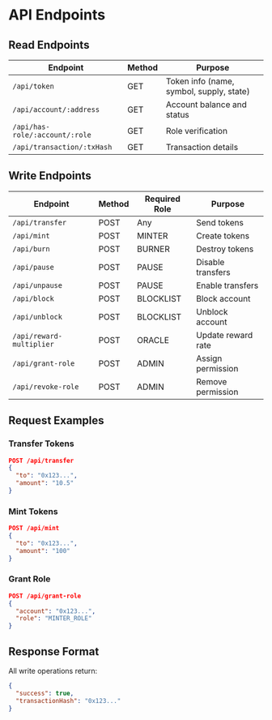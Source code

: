 # API Endpoints

## Read Endpoints

| Endpoint | Method | Purpose |
|----------|--------|---------|
| `/api/token` | GET | Token info (name, symbol, supply, state) |
| `/api/account/:address` | GET | Account balance and status |
| `/api/has-role/:account/:role` | GET | Role verification |
| `/api/transaction/:txHash` | GET | Transaction details |

## Write Endpoints

| Endpoint | Method | Required Role | Purpose |
|----------|--------|--------------|---------|
| `/api/transfer` | POST | Any | Send tokens |
| `/api/mint` | POST | MINTER | Create tokens |
| `/api/burn` | POST | BURNER | Destroy tokens |
| `/api/pause` | POST | PAUSE | Disable transfers |
| `/api/unpause` | POST | PAUSE | Enable transfers |
| `/api/block` | POST | BLOCKLIST | Block account |
| `/api/unblock` | POST | BLOCKLIST | Unblock account |
| `/api/reward-multiplier` | POST | ORACLE | Update reward rate |
| `/api/grant-role` | POST | ADMIN | Assign permission |
| `/api/revoke-role` | POST | ADMIN | Remove permission |

## Request Examples

### Transfer Tokens
```json
POST /api/transfer
{
  "to": "0x123...",
  "amount": "10.5"
}
```

### Mint Tokens
```json
POST /api/mint
{
  "to": "0x123...",
  "amount": "100"
}
```

### Grant Role
```json
POST /api/grant-role
{
  "account": "0x123...",
  "role": "MINTER_ROLE"
}
```

## Response Format
All write operations return:
```json
{
  "success": true,
  "transactionHash": "0x123..."
}
```